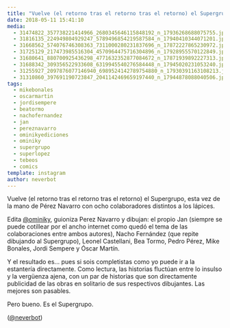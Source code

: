 ```yaml
---
title: "Vuelve (el retorno tras el retorno tras el retorno) el Supergrupo, esta vez de la mano de Pérez Navarro con ocho colaboradores distintos a los lápices"
date: 2018-05-11 15:41:10
media: 
  - 31474822_357738221414966_2680345646115848192_n_17936268688075755.jpg
  - 31816135_224949804929247_5789496854219587584_n_17940410344071201.jpg
  - 31668562_574076746308363_7311000280231837696_n_17872227865230972.jpg
  - 31725129_217473985516304_4570964475716304896_n_17928955570122849.jpg
  - 31680641_880700925436298_4771632352877084672_n_17871939892227313.jpg
  - 31688342_309356522933608_6319945540276584448_n_17945020231053240.jpg
  - 31255927_2097876077146940_6989524142789754880_n_17930391163108213.jpg
  - 31310860_397691190723847_2041142469659197440_n_17944878088040506.jpg
tags: 
  - mikebonales
  - oscarmartin
  - jordisempere
  - beatormo
  - nachofernandez
  - jan
  - pereznavarro
  - ominikyediciones
  - ominiky
  - supergrupo
  - superlopez
  - tebeos
  - comics
template: instagram
author: neverbot
---
```


Vuelve (el retorno tras el retorno tras el retorno) el Supergrupo, esta vez de la mano de Pérez Navarro con ocho colaboradores distintos a los lápices.

Edita [@ominiky](https://instagram.com/ominiky), guioniza Perez Navarro y dibujan: el propio Jan (siempre se puede cotillear por el ancho internet como quedó el tema de las colaboraciones entre ambos autores), Nacho Fernández (que repite dibujando al Supergrupo), Leonel Castellani, Bea Tormo, Pedro Pérez, Mike Bonales, Jordi Sempere y Óscar Martín.

Y el resultado es... pues si sois completistas como yo puede ir a la estantería directamente. Como lectura, las historias fluctúan entre lo insulso y la vergüenza ajena, con un par de historias que son directamente publicidad de las obras en solitario de sus respectivos dibujantes. Las mejores son pasables.

Pero bueno. Es el Supergrupo.

([@neverbot](https://instagram.com/neverbot))
